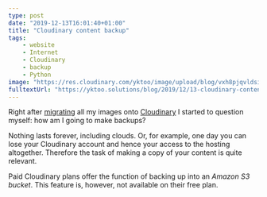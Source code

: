 ```yaml
---
type: post
date: "2019-12-13T16:01:40+01:00"
title: "Cloudinary content backup"
tags:
    - website
    - Internet
    - Cloudinary
    - backup
    - Python
image: "https://res.cloudinary.com/yktoo/image/upload/blog/vxh8pjqvldsi2pzcdsxm.png"
fulltextUrl: "https://yktoo.solutions/blog/2019/12/13-cloudinary-content-backup/"
---
```


Right after [migrating](0452) all my images onto [Cloudinary](https://cloudinary.com/invites/lpov9zyyucivvxsnalc5/l6ccxxrfxv0mdc6iewg8) I started to question myself: how am I going to make backups?

Nothing lasts forever, including clouds. Or, for example, one day you can lose your Cloudinary account and hence your access to the hosting altogether. Therefore the task of making a copy of your content is quite relevant.

<!--more-->

Paid Cloudinary plans offer the function of backing up into an *Amazon S3 bucket*. This feature is, however, not available on their free plan.
